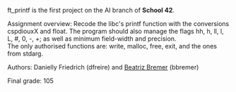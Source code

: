 ft_printf is the first project on the AI branch of <b>School 42</b>.

Assignment overview: Recode the libc's printf function with the conversions cspdiouxX and float. The program should also manage the flags hh, h, ll, l, L, #, 0, -, +; as well as minimum field-width and precision.</br>
The only authorised functions are: write, malloc, free, exit, and the ones from stdarg.

Authors: Danielly Friedrich (dfreire) and <a href='http://github.com/biabremer'>Beatriz Bremer</a> (bbremer)

Final grade: 105
